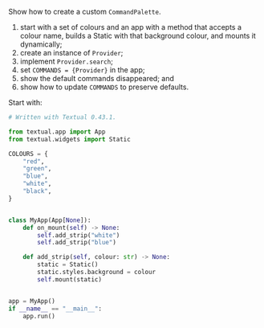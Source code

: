 Show how to create a custom `CommandPalette`.

1. start with a set of colours and an app with a method that accepts a colour name, builds a Static with that background colour, and mounts it dynamically;
3. create an instance of `Provider`;
4. implement `Provider.search`;
5. set `COMMANDS = {Provider}` in the app;
6. show the default commands disappeared; and
7. show how to update `COMMANDS` to preserve defaults.

Start with:

```py
# Written with Textual 0.43.1.

from textual.app import App
from textual.widgets import Static

COLOURS = {
    "red",
    "green",
    "blue",
    "white",
    "black",
}


class MyApp(App[None]):
    def on_mount(self) -> None:
        self.add_strip("white")
        self.add_strip("blue")

    def add_strip(self, colour: str) -> None:
        static = Static()
        static.styles.background = colour
        self.mount(static)


app = MyApp()
if __name__ == "__main__":
    app.run()
```
